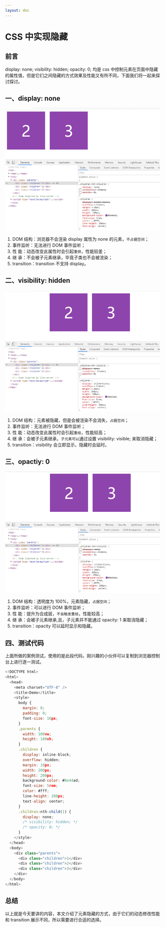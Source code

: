 ```yaml
---
layout: doc
---
```


# CSS 中实现隐藏

## 前言

display: none; visibility: hidden; opacity: 0; 均是 css 中控制元素在页面中隐藏的属性值，但是它们之间隐藏的方式效果及性能又有所不同，下面我们将一起来探讨探讨。

## 一、display: none

![在这里插入图片描述](../../public/images-blog/css/20200828162025695.png)

1.  DOM 结构：浏览器不会渲染 display 属性为 none 的元素，`不占据空间`；
2.  事件监听：无法进行 DOM 事件监听；
3.  性 能：动态改变此属性时会引起`重排`，性能较差；
4.  继 承：不会被子元素继承，毕竟子类也不会被渲染；
5.  transition：transition 不支持 display。

## 二、visibility: hidden

![在这里插入图片描述](../../public/images-blog/css/20200828162057407.png)

1.  DOM 结构：元素被隐藏，但是会被渲染不会消失，`占据空间`；
2.  事件监听：无法进行 DOM 事件监听；
3.  性 能：动态改变此属性时会引起`重绘`，性能较高；
4.  继 承：会被子元素继承，`子元素可以`通过设置 visibility: visible; 来取消隐藏；
5.  transition：visibility 会立即显示，隐藏时会延时。

## 三、opactiy: 0

![在这里插入图片描述](../../public/images-blog/css/20200828162102387.png)

1.  DOM 结构：透明度为 100%，元素隐藏，`占据空间`；
2.  事件监听：可以进行 DOM 事件监听；
3.  性 能：提升为合成层，`不会触发重绘`，性能较高；
4.  继 承：会被子元素继承,且，子元素并不能通过 opacity: 1 来取消隐藏；
5.  transition：opacity 可以延时显示和隐藏。

## 四、测试代码

上面所做的案例测试，使用的是此段代码，刚兴趣的小伙伴可以复制到浏览器控制台上进行逐一测试。

```javascript
<!DOCTYPE html>
<html>
  <head>
    <meta charset="UTF-8" />
    <title>Demo</title>
    <style>
      body {
        margin: 0;
        padding: 0;
        font-size: 16px;
      }
      .parents {
        width: 100vw;
        height: 100vh;
      }
      .children {
        display: inline-block;
        overflow: hidden;
        margin: 10px;
        width: 200px;
        height: 200px;
        background-color: #8e44ad;
        font-size: 5rem;
        color: #fff;
        line-height: 200px;
        text-align: center;
      }
      .children:nth-child(1) {
        display: none;
        /* visibility: hidden; */
        /* opacity: 0; */
      }
    </style>
  </head>
  <body>
    <div class="parents">
      <div class="children">1</div>
      <div class="children">2</div>
      <div class="children">3</div>
    </div>
  </body>
</html>
```

## 总结

以上就是今天要讲的内容，本文介绍了元素隐藏的方式，由于它们的动态修改性能和 transition 展示不同，所以需要进行合适的选择。
